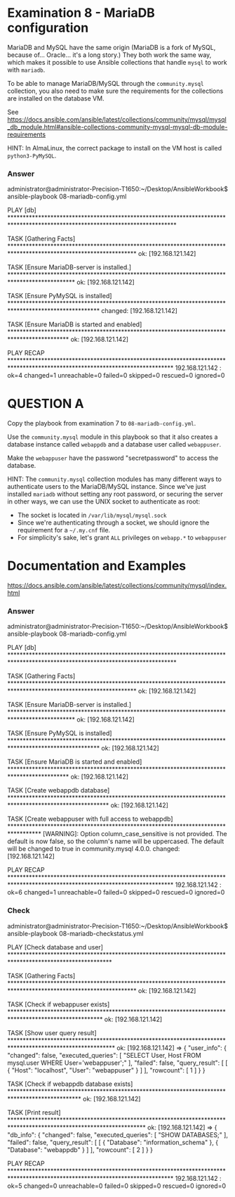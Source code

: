 # Examination 8 - MariaDB configuration

MariaDB and MySQL have the same origin (MariaDB is a fork of MySQL, because of... Oracle...
it's a long story.) They both work the same way, which makes it possible to use Ansible
collections that handle `mysql` to work with `mariadb`.

To be able to manage MariaDB/MySQL through the `community.mysql` collection, you also
need to make sure the requirements for the collections are installed on the database VM.

See https://docs.ansible.com/ansible/latest/collections/community/mysql/mysql_db_module.html#ansible-collections-community-mysql-mysql-db-module-requirements

HINT: In AlmaLinux, the correct package to install on the VM host is called `python3-PyMySQL`.

### Answer

administrator@administrator-Precision-T1650:~/Desktop/AnsibleWorkbook$ ansible-playbook 08-mariadb-config.yml 

PLAY [db] ******************************************************************************************************************************

TASK [Gathering Facts] *****************************************************************************************************************
ok: [192.168.121.142]

TASK [Ensure MariaDB-server is installed.] *********************************************************************************************
ok: [192.168.121.142]

TASK [Ensure PyMySQL is installed] *****************************************************************************************************
changed: [192.168.121.142]

TASK [Ensure MariaDB is started and enabled] *******************************************************************************************
ok: [192.168.121.142]

PLAY RECAP *****************************************************************************************************************************
192.168.121.142            : ok=4    changed=1    unreachable=0    failed=0    skipped=0    rescued=0    ignored=0   

# QUESTION A

Copy the playbook from examination 7 to `08-mariadb-config.yml`.

Use the `community.mysql` module in this playbook so that it also creates a database instance
called `webappdb` and a database user called `webappuser`.

Make the `webappuser` have the password "secretpassword" to access the database.

HINT: The `community.mysql` collection modules has many different ways to authenticate
users to the MariaDB/MySQL instance. Since we've just installed `mariadb` without setting
any root password, or securing the server in other ways, we can use the UNIX socket
to authenticate as root:

* The socket is located in `/var/lib/mysql/mysql.sock`
* Since we're authenticating through a socket, we should ignore the requirement for a `~/.my.cnf` file.
* For simplicity's sake, let's grant `ALL` privileges on `webapp.*` to `webappuser` 

# Documentation and Examples
https://docs.ansible.com/ansible/latest/collections/community/mysql/index.html


### Answer

administrator@administrator-Precision-T1650:~/Desktop/AnsibleWorkbook$ ansible-playbook 08-mariadb-config.yml 

PLAY [db] ******************************************************************************************************************************

TASK [Gathering Facts] *****************************************************************************************************************
ok: [192.168.121.142]

TASK [Ensure MariaDB-server is installed.] *********************************************************************************************
ok: [192.168.121.142]

TASK [Ensure PyMySQL is installed] *****************************************************************************************************
ok: [192.168.121.142]

TASK [Ensure MariaDB is started and enabled] *******************************************************************************************
ok: [192.168.121.142]

TASK [Create webappdb database] ********************************************************************************************************
ok: [192.168.121.142]

TASK [Create webappuser with full access to webappdb] **********************************************************************************
[WARNING]: Option column_case_sensitive is not provided. The default is now false, so the column's name will be uppercased. The default
will be changed to true in community.mysql 4.0.0.
changed: [192.168.121.142]

PLAY RECAP *****************************************************************************************************************************
192.168.121.142            : ok=6    changed=1    unreachable=0    failed=0    skipped=0    rescued=0    ignored=0  


### Check

administrator@administrator-Precision-T1650:~/Desktop/AnsibleWorkbook$ ansible-playbook 08-mariadb-checkstatus.yml 

PLAY [Check database and user] *********************************************************************************************************

TASK [Gathering Facts] *****************************************************************************************************************
ok: [192.168.121.142]

TASK [Check if webappuser exists] ******************************************************************************************************
ok: [192.168.121.142]

TASK [Show user query result] **********************************************************************************************************
ok: [192.168.121.142] => {
    "user_info": {
        "changed": false,
        "executed_queries": [
            "SELECT User, Host FROM mysql.user WHERE User='webappuser';"
        ],
        "failed": false,
        "query_result": [
            [
                {
                    "Host": "localhost",
                    "User": "webappuser"
                }
            ]
        ],
        "rowcount": [
            1
        ]
    }
}

TASK [Check if webappdb database exists] ***********************************************************************************************
ok: [192.168.121.142]

TASK [Print result] ********************************************************************************************************************
ok: [192.168.121.142] => {
    "db_info": {
        "changed": false,
        "executed_queries": [
            "SHOW DATABASES;"
        ],
        "failed": false,
        "query_result": [
            [
                {
                    "Database": "information_schema"
                },
                {
                    "Database": "webappdb"
                }
            ]
        ],
        "rowcount": [
            2
        ]
    }
}

PLAY RECAP *****************************************************************************************************************************
192.168.121.142            : ok=5    changed=0    unreachable=0    failed=0    skipped=0    rescued=0    ignored=0 